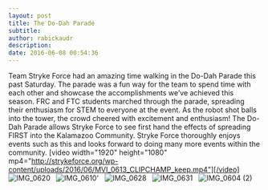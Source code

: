 ```yaml
---
layout: post
title: The Do-Dah Parade
subtitle:
author: rabickaudr
description:
date: 2016-06-08 00:54:36
---
```


Team Stryke Force had an amazing time walking in the Do-Dah Parade this past Saturday. The parade was a fun way for the team to spend time with each other and showcase the accomplishments we’ve achieved this season. FRC and FTC students marched through the parade, spreading their enthusiasm for STEM to everyone at the event. As the robot shot balls into the tower, the crowd cheered with excitement and enthusiasm! The Do-Dah Parade allows Stryke Force to see first hand the effects of spreading FIRST into the Kalamazoo Community. Stryke Force thoroughly enjoys events such as this and looks forward to doing many more events within the community. [video width="1920" height="1080" mp4="http://strykeforce.org/wp-content/uploads/2016/06/MVI_0613_CLIPCHAMP_keep.mp4"][/video] ![IMG_0620](/wp-content/uploads/2016/06/IMG_0620.jpg)   ![IMG_0610](http://strykeforce.org/wp-content/uploads/2016/06/IMG_0610.jpg)'   ![IMG_0628](http://strykeforce.org/wp-content/uploads/2016/06/IMG_0628.jpg)   ![IMG_0631](http://strykeforce.org/wp-content/uploads/2016/06/IMG_0631.jpg)   ![IMG_0604 \(2\)](http://strykeforce.org/wp-content/uploads/2016/06/IMG_0604-2.jpg)

